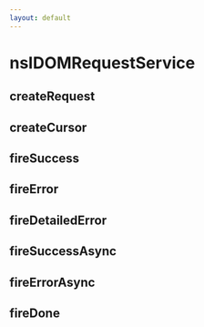 ```yaml
---
layout: default
---
```


# nsIDOMRequestService #

## createRequest ##

## createCursor ##

## fireSuccess ##

## fireError ##

## fireDetailedError ##

## fireSuccessAsync ##

## fireErrorAsync ##

## fireDone ##
